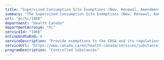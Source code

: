 ```yaml
---
title: "Supervised Consumption Site Exemptions (New, Renewal, Amendments, Cancellations)"
summary: "The Supervised Consumption Site Exemptions (New, Renewal, Amendments, Cancellations) service from Health Canada is not available end-to-end online, according to the GC Service Inventory."
url: "gc/hc/1966"
department: "Health Canada"
departmentAcronym: "hc"
serviceId: "1966"
onlineEndtoEnd: 0
serviceDescription: "Provide exemptions to the CDSA and its regulations to a specific group to operate a supervised consumption site pursuant to Section 56.1 of the CDSA. (CSCB)"
serviceUrl: "https://www.canada.ca/en/health-canada/services/substance-use/supervised-consumption-sites.html"
programDescription: "Controlled Substances"
---
```

